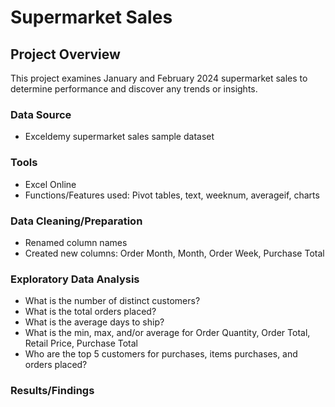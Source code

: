# Supermarket Sales

## Project Overview
This project examines January and February 2024 supermarket sales to determine performance and discover any trends or insights.

### Data Source
- Exceldemy supermarket sales sample dataset

### Tools
- Excel Online
- Functions/Features used: Pivot tables, text, weeknum, averageif, charts

### Data Cleaning/Preparation
- Renamed column names
- Created new columns: Order Month, Month, Order Week, Purchase Total

### Exploratory Data Analysis
- What is the number of distinct customers?
- What is the total orders placed?
- What is the average days to ship?
- What is the min, max, and/or average for Order Quantity, Order Total, Retail Price, Purchase Total
- Who are the top 5 customers for purchases, items purchases, and orders placed?

### Results/Findings




